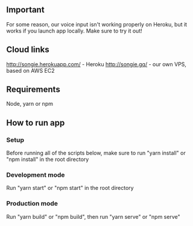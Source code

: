 ## Important

For some reason, our voice input isn't working properly on Heroku, but it works if you launch app locally. Make sure to try it out!

## Cloud links

http://songie.herokuapp.com/ - Heroku
http://songie.gq/ - our own VPS, based on AWS EC2

## Requirements

Node, yarn or npm

## How to run app

### Setup

Before running all of the scripts below, make sure to run "yarn install" or "npm install" in the root directory

### Development mode

Run "yarn start" or "npm start" in the root directory

### Production mode

Run "yarn build" or "npm build", then run "yarn serve" or "npm serve"
